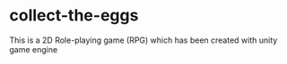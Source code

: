 # collect-the-eggs
This is a 2D Role-playing game (RPG) which has been created with unity game engine
